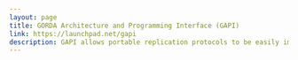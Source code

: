 ```yaml
---
layout: page
title: GORDA Architecture and Programming Interface (GAPI)
link: https://launchpad.net/gapi
description: GAPI allows portable replication protocols to be easily implemented and reused with different database management systems.
---
```

